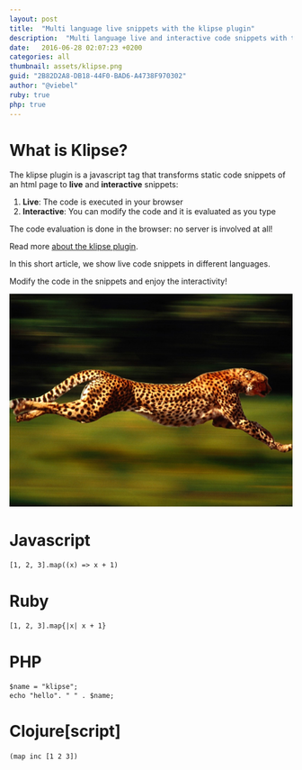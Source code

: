 ```yaml
---
layout: post
title:  "Multi language live snippets with the klipse plugin"
description:  "Multi language live and interactive code snippets with the klipse plugin: javascript, ruby, PHP, clojure."
date:   2016-06-28 02:07:23 +0200
categories: all
thumbnail: assets/klipse.png
guid: "2B82D2A8-DB18-44F0-BAD6-A4738F970302"
author: "@viebel"
ruby: true
php: true
---
```


# What is Klipse?

The klipse plugin is a javascript tag that transforms static code snippets of an html page to **live** and **interactive** snippets:

1. **Live**: The code is executed in your browser
2. **Interactive**: You can modify the code and it is evaluated as you type

The code evaluation is done in the browser: no server is involved at all!

Read more [about the klipse plugin](https://github.com/viebel/klipse).

In this short article, we show live code snippets in different languages.


Modify the code in the snippets and enjoy the interactivity!

![jaguar](/assets/jaguar.jpg)

# Javascript

~~~klipse-eval-js
[1, 2, 3].map((x) => x + 1)
~~~

# Ruby

~~~klipse-eval-ruby
[1, 2, 3].map{|x| x + 1}
~~~

# PHP

~~~klipse-eval-php
$name = "klipse";
echo "hello". " " . $name;
~~~

# Clojure[script]

~~~klipse
(map inc [1 2 3])
~~~





